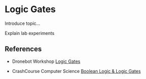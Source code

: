 # Logic Gates
Introduce topic...

Explain lab experiments

## References
- Dronebot Workshop [Logic Gates](https://dronebotworkshop.com/basic-logic/)

- CrashCourse Computer Science [Boolean Logic & Logic Gates](https://www.youtube.com/watch?v=gI-qXk7XojA&list=PL8dPuuaLjXtNlUrzyH5r6jN9ulIgZBpdo&index=4)